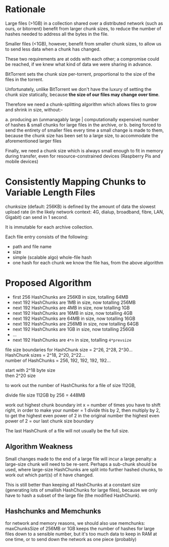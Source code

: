 Rationale
=========

Large files (>1GB) in a collection shared over a distributed network (such as ours, or bitorrent) 
benefit from larger chunk sizes, to reduce the number of hashes needed to address all the bytes in the file.

Smaller files (<1GB), however, benefit from smaller chunk sizes, to allow us to send less data when a chunk has changed.

These two requirements are at odds with each other; a compromise could be reached, 
if we knew what kind of data we were sharing in advance.

BitTorrent sets the chunk size per-torrent, proportional to the size of the files in the torrent.

Unfortunately, unlike BitTorrent we don't have the luxury of setting the chunk size statically, 
because **the size of our files may change over time**.

Therefore we need a chunk-splitting algorithm which allows files to grow and shrink in size,
without:-

a. producing an (unmanagably large | computationally expensive) 
number of hashes & small chunks for large files in the archive, 
or
b. being forced to send the entirety of smaller files every time a small change is made to them,
because the chunk size has been set to a large size, to accommodate the aforementioned larger files

Finally, we need a chunk size which is always small enough to fit in memory during transfer, 
even for resource-constrained devices (Raspberry Pis and mobile devices)


Consistently Mapping Chunks to Variable Length Files
=====

chunksize (default: 256KB) is defined by the amount of data the slowest upload rate 
(in the likely network context: 4G, dialup, broadband, fibre, LAN, Gigabit) can send in 1 second.

It is immutable for each archive collection.

Each file entry consists of the following:

* path and file name
* size
* simple (scalable algo) whole-file hash
* one hash for each chunk we know the file has, from the above algorithm

Proposed Algorithm
======

* first 256 HashChunks are 256KB in size, totalling 64MB
* next 192 HashChunks are 1MB in size, now totalling 256MB
* next 192 HashChunks are 4MB in size, now totalling 1GB
* next 192 HashChunks are 16MB in size, now totalling 4GB
* next 192 HashChunks are 64MB in size, now totalling 16GB
* next 192 HashChunks are 256MB in size, now totalling 64GB
* next 192 HashChunks are 1GB in size, now totalling 256GB
* ...
* next 192 HashChunks are `4*n` in size, totalling `4*prevsize`

file size boundaries for HashChunk size = 2^26, 2^28, 2^30...  
HashChunk sizes = 2^18, 2^20, 2^22...  
number of HashChunks = 256, 192, 192, 192, 192...  

start with 2^18 byte size  
then 2^20 size  

to work out the number of HashChunks for a file of size 112GB,

divide file size 112GB by 256 = 448MB

work out highest chunk boundary
int x = number of times you have to shift right, in order to make your number = 1
divide this by 2, then multiply by 2, to get the highest even power of 2 in the original number
the highest even power of 2 = our last chunk size  boundary

The last HashChunk of a file will not usually be the full size.

Algorithm Weakness
-----------------

Small changes made to the end of a large file will incur a large penalty: a large-size chunk will need to be re-sent.
Perhaps a sub-chunk should be used, where large-size HashChunks are split into further hashed chunks, 
to work out which part(s) of it have changed.

This is still better than keeping all HashChunks at a constant size (generating lots of smallish HashChunks for large files),
because we only have to hash a subset of the large file (the modified HashChunk).

Hashchunks and Memchunks
------

for network and memory reasons, we should also use memchunks:
maxChunksSize of 256MB or 1GB keeps the number of hashes for large files down to a sensible number,
but it's too much data to keep in RAM at one time, or to send down the network as one piece (probably)
